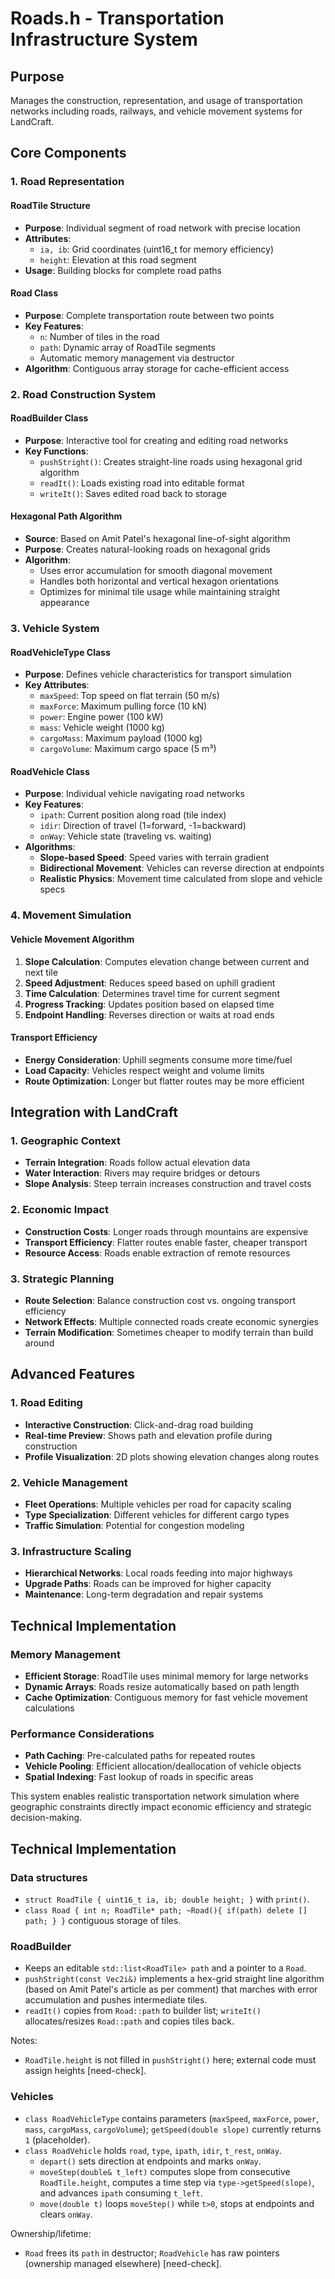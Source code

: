# Roads.h - Transportation Infrastructure System

## Purpose
Manages the construction, representation, and usage of transportation networks including roads, railways, and vehicle movement systems for LandCraft.

## Core Components

### 1. Road Representation

#### RoadTile Structure
- **Purpose**: Individual segment of road network with precise location
- **Attributes**:
  - `ia, ib`: Grid coordinates (uint16_t for memory efficiency)
  - `height`: Elevation at this road segment
- **Usage**: Building blocks for complete road paths

#### Road Class
- **Purpose**: Complete transportation route between two points
- **Key Features**:
  - `n`: Number of tiles in the road
  - `path`: Dynamic array of RoadTile segments
  - Automatic memory management via destructor
- **Algorithm**: Contiguous array storage for cache-efficient access

### 2. Road Construction System

#### RoadBuilder Class
- **Purpose**: Interactive tool for creating and editing road networks
- **Key Functions**:
  - `pushStright()`: Creates straight-line roads using hexagonal grid algorithm
  - `readIt()`: Loads existing road into editable format
  - `writeIt()`: Saves edited road back to storage

#### Hexagonal Path Algorithm
- **Source**: Based on Amit Patel's hexagonal line-of-sight algorithm
- **Purpose**: Creates natural-looking roads on hexagonal grids
- **Algorithm**:
  - Uses error accumulation for smooth diagonal movement
  - Handles both horizontal and vertical hexagon orientations
  - Optimizes for minimal tile usage while maintaining straight appearance

### 3. Vehicle System

#### RoadVehicleType Class
- **Purpose**: Defines vehicle characteristics for transport simulation
- **Key Attributes**:
  - `maxSpeed`: Top speed on flat terrain (50 m/s)
  - `maxForce`: Maximum pulling force (10 kN)
  - `power`: Engine power (100 kW)
  - `mass`: Vehicle weight (1000 kg)
  - `cargoMass`: Maximum payload (1000 kg)
  - `cargoVolume`: Maximum cargo space (5 m³)

#### RoadVehicle Class
- **Purpose**: Individual vehicle navigating road networks
- **Key Features**:
  - `ipath`: Current position along road (tile index)
  - `idir`: Direction of travel (1=forward, -1=backward)
  - `onWay`: Vehicle state (traveling vs. waiting)
- **Algorithms**:
  - **Slope-based Speed**: Speed varies with terrain gradient
  - **Bidirectional Movement**: Vehicles can reverse direction at endpoints
  - **Realistic Physics**: Movement time calculated from slope and vehicle specs

### 4. Movement Simulation

#### Vehicle Movement Algorithm
1. **Slope Calculation**: Computes elevation change between current and next tile
2. **Speed Adjustment**: Reduces speed based on uphill gradient
3. **Time Calculation**: Determines travel time for current segment
4. **Progress Tracking**: Updates position based on elapsed time
5. **Endpoint Handling**: Reverses direction or waits at road ends

#### Transport Efficiency
- **Energy Consideration**: Uphill segments consume more time/fuel
- **Load Capacity**: Vehicles respect weight and volume limits
- **Route Optimization**: Longer but flatter routes may be more efficient

## Integration with LandCraft

### 1. Geographic Context
- **Terrain Integration**: Roads follow actual elevation data
- **Water Interaction**: Rivers may require bridges or detours
- **Slope Analysis**: Steep terrain increases construction and travel costs

### 2. Economic Impact
- **Construction Costs**: Longer roads through mountains are expensive
- **Transport Efficiency**: Flatter routes enable faster, cheaper transport
- **Resource Access**: Roads enable extraction of remote resources

### 3. Strategic Planning
- **Route Selection**: Balance construction cost vs. ongoing transport efficiency
- **Network Effects**: Multiple connected roads create economic synergies
- **Terrain Modification**: Sometimes cheaper to modify terrain than build around

## Advanced Features

### 1. Road Editing
- **Interactive Construction**: Click-and-drag road building
- **Real-time Preview**: Shows path and elevation profile during construction
- **Profile Visualization**: 2D plots showing elevation changes along routes

### 2. Vehicle Management
- **Fleet Operations**: Multiple vehicles per road for capacity scaling
- **Type Specialization**: Different vehicles for different cargo types
- **Traffic Simulation**: Potential for congestion modeling

### 3. Infrastructure Scaling
- **Hierarchical Networks**: Local roads feeding into major highways
- **Upgrade Paths**: Roads can be improved for higher capacity
- **Maintenance**: Long-term degradation and repair systems

## Technical Implementation

### Memory Management
- **Efficient Storage**: RoadTile uses minimal memory for large networks
- **Dynamic Arrays**: Roads resize automatically based on path length
- **Cache Optimization**: Contiguous memory for fast vehicle movement calculations

### Performance Considerations
- **Path Caching**: Pre-calculated paths for repeated routes
- **Vehicle Pooling**: Efficient allocation/deallocation of vehicle objects
- **Spatial Indexing**: Fast lookup of roads in specific areas

This system enables realistic transportation network simulation where geographic constraints directly impact economic efficiency and strategic decision-making.

## Technical Implementation

### Data structures
- `struct RoadTile { uint16_t ia, ib; double height; }` with `print()`.
- `class Road { int n; RoadTile* path; ~Road(){ if(path) delete [] path; } }` contiguous storage of tiles.

### RoadBuilder
- Keeps an editable `std::list<RoadTile> path` and a pointer to a `Road`.
- `pushStright(const Vec2i&)` implements a hex-grid straight line algorithm (based on Amit Patel's article as per comment) that marches with error accumulation and pushes intermediate tiles.
- `readIt()` copies from `Road::path` to builder list; `writeIt()` allocates/resizes `Road::path` and copies tiles back.

Notes:
- `RoadTile.height` is not filled in `pushStright()` here; external code must assign heights [need-check].

### Vehicles
- `class RoadVehicleType` contains parameters (`maxSpeed`, `maxForce`, `power`, `mass`, `cargoMass`, `cargoVolume`); `getSpeed(double slope)` currently returns `1` (placeholder).
- `class RoadVehicle` holds `road`, `type`, `ipath`, `idir`, `t_rest`, `onWay`.
  - `depart()` sets direction at endpoints and marks `onWay`.
  - `moveStep(double& t_left)` computes slope from consecutive `RoadTile.height`, computes a time step via `type->getSpeed(slope)`, and advances `ipath` consuming `t_left`.
  - `move(double t)` loops `moveStep()` while `t>0`, stops at endpoints and clears `onWay`.

Ownership/lifetime:
- `Road` frees its `path` in destructor; `RoadVehicle` has raw pointers (ownership managed elsewhere) [need-check].
